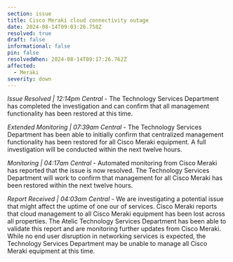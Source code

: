 ```yaml
---
section: issue
title: Cisco Meraki cloud connectivity outage
date: 2024-08-14T09:03:26.758Z
resolved: true
draft: false
informational: false
pin: false
resolvedWhen: 2024-08-14T09:17:26.762Z
affected:
  - Meraki
severity: down
---
```

*Issue Resolved | 12:14pm Central* - The Technology Services Department has completed the investigation and can confirm that all management functionality has been restored at this time.

*Extended Monitoring | 07:39am Central* - The Technology Services Department has been able to initially confirm that centralized management functionality has been restored for all Cisco Meraki equipment. A full investigation will be conducted within the next twelve hours.

*Monitoring | 04:17am Central* - Automated monitoring from Cisco Meraki has reported that the issue is now resolved. The Technology Services Department will work to confirm that management for all Cisco Meraki has been restored within the next twelve hours.

*Report Received | 04:03am Central* - We are investigating a potential issue that might affect the uptime of one our of services. Cisco Meraki reports that cloud management to all Cisco Meraki equipment has been lost across all properties. The Atelic Technology Services Department has been able to validate this report and are monitoring further updates from Cisco Meraki. While no end user disruption in networking services is expected, the Technology Services Department may be unable to manage all Cisco Meraki equipment at this time.